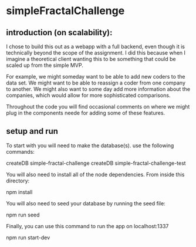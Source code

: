 # simpleFractalChallenge
## introduction (on scalability):
I chose to build this out as a webapp with a full backend, even though it is technically beyond the scope of the assignment.
I did this because when I imagine a theoretical client wanting this to be something that could be scaled up from the simple MVP.

For example, we might someday want to be able to add new coders to the data set. 
We might want to be able to reassign a coder from one company to another.
We might also want to some day add more information about the companies, which would allow for more sophisticated comparisons.

Throughout the code you will find occasional comments on where we might plug in the components neede for adding some of these features. 

## setup and run
To start with you will need to make the database(s).
use the following commands:

createDB simple-fractal-challenge 
createDB simple-fractal-challenge-test

You will also need to install all of the node dependencies.
From inside this directory:

npm install

You will also need to seed your database by running the seed file:

npm run seed

Finally, you can use this command to run the app on localhost:1337

npm run start-dev
 

